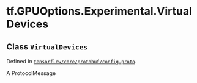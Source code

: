 <div itemscope itemtype="http://developers.google.com/ReferenceObject">
<meta itemprop="name" content="tf.GPUOptions.Experimental.VirtualDevices" />
<meta itemprop="path" content="Stable" />
</div>

# tf.GPUOptions.Experimental.VirtualDevices

## Class `VirtualDevices`





Defined in [`tensorflow/core/protobuf/config.proto`](/code/stable/tensorflow/core/protobuf/config.proto).

A ProtocolMessage


